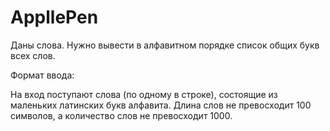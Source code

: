 # AppllePen
Даны слова. Нужно вывести в алфавитном порядке список общих букв всех слов.

Формат ввода:

На вход поступают слова (по одному в строке), состоящие из маленьких латинских букв алфавита. Длина слов не превосходит 100 символов, а количество слов не превосходит 1000.
